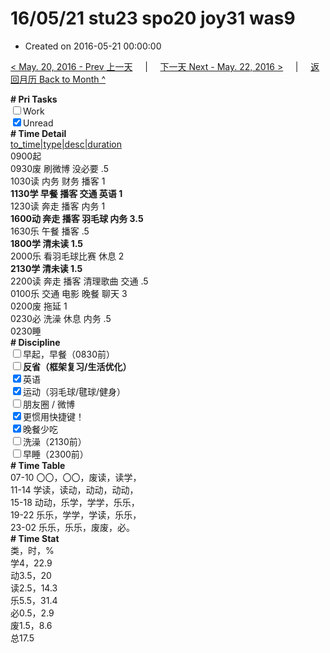 # 16/05/21 stu23 spo20 joy31 was9

- Created on 2016-05-21 00:00:00

[< May. 20, 2016 - Prev 上一天](_archived/lifelogs/2016/05/d20.md) &nbsp; &nbsp; | &nbsp; &nbsp; [下一天 Next - May. 22, 2016 >](_archived/lifelogs/2016/05/d22.md) &nbsp; &nbsp; |  &nbsp; &nbsp; [返回月历 Back to Month ^](_archived/lifelogs/2016/05/index.md)
<br/><div><b># Pri Tasks</b></div><div><input type="checkbox"/>Work</div><div><input checked="true" type="checkbox"/>Unread</div><div><b># Time Detail</b></div><div><u>to_time|type|desc|duration</u></div><div>0900起</div><div>0930废 刷微博 没必要 .5</div><div>1030读 内务 财务 播客 1</div><div><b>1130学 早餐 播客 交通 英语 1</b></div><div>1230读 奔走 播客 内务 1</div><div><b>1600动 奔走 播客 羽毛球 内务 3.5</b></div><div>1630乐 午餐 播客 .5</div><div><b>1800学 清未读 1.5</b></div><div>2000乐 看羽毛球比赛 休息 2</div><div><b>2130学 清未读 1.5</b></div><div>2200读 奔走 播客 清理歌曲 交通 .5</div><div>0100乐 交通 电影 晚餐 聊天 3</div><div>0200废 拖延 1</div><div>0230必 洗澡 休息 内务 .5</div><div>0230睡</div><div><b># Discipline</b></div><div><input type="checkbox"/>早起，早餐（0830前）</div><div><b><input type="checkbox"/></b><b>反省（框架复习/生活优化）</b></div><div><input checked="true" type="checkbox"/>英语</div><div><input checked="true" type="checkbox"/>运动（羽毛球/毽球/健身）</div><div><input type="checkbox"/>朋友圈 / 微博</div><div><input checked="true" type="checkbox"/>更惯用快捷键！</div><div><input checked="true" type="checkbox"/>晚餐少吃</div><div><input type="checkbox"/>洗澡（2130前）</div><div><input type="checkbox"/>早睡（2300前）</div><div><b># Time Table</b></div><div>07-10 〇〇，〇〇，废读，读学，</div><div>11-14 学读，读动，动动，动动，</div><div>15-18 动动，乐学，学学，乐乐，</div><div>19-22 乐乐，学学，学读，乐乐，</div><div>23-02 乐乐，乐乐，废废，必。</div><div><b># Time Stat</b></div><div>类，时，%</div><div>学4，22.9</div><div>动3.5，20</div><div>读2.5，14.3</div><div>乐5.5，31.4</div><div>必0.5，2.9</div><div>废1.5，8.6</div><div>总17.5</div>
